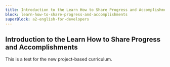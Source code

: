 ```yaml
---
title: Introduction to the Learn How to Share Progress and Accomplishments
block: learn-how-to-share-progress-and-accomplishments
superBlock: a2-english-for-developers
---
```


## Introduction to the Learn How to Share Progress and Accomplishments

This is a test for the new project-based curriculum.
